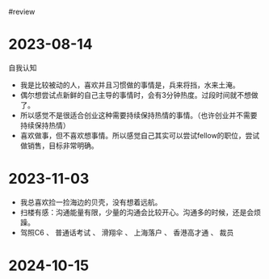 #review 

# 2023-08-14
自我认知
- 我是比较被动的人，喜欢并且习惯做的事情是，兵来将挡，水来土淹。
- 偶尔想尝试点新鲜的自己主导的事情时，会有3分钟热度。过段时间就不想做了。
- 所以感觉不是很适合创业这种需要持续保持热情的事情。（也许创业并不需要持续保持热情）
- 喜欢做事，但不喜欢想事情。所以感觉自己其实可以尝试fellow的职位，尝试做销售，目标非常明确。

# 2023-11-03
- 我总喜欢捡一捡海边的贝壳，没有想着远航。
- 扫楼有感：沟通能量有限，少量的沟通会比较开心。沟通多的时候，还是会烦躁。
- 驾照C6 、 普通话考试 、 滑翔伞 、 上海落户 、 香港高才通 、 裁员

# 2024-10-15